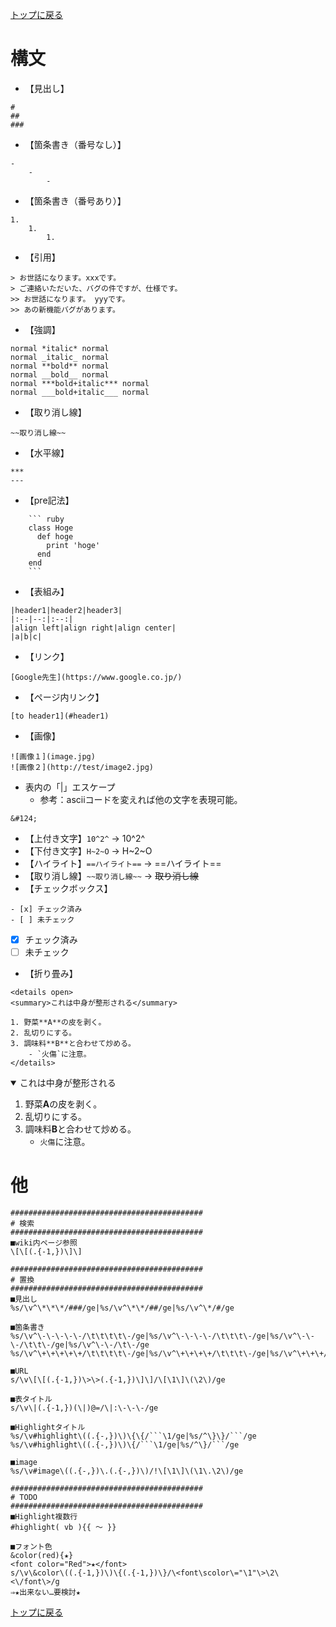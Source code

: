 [トップに戻る](../index.md)

# 構文

- 【見出し】
```
#
##
###
```
- 【箇条書き（番号なし）】
```
-
	-
		-
```
- 【箇条書き（番号あり）】
```
1.
	1.
		1.
```
- 【引用】
```
> お世話になります。xxxです。
> ご連絡いただいた、バグの件ですが、仕様です。
>> お世話になります。 yyyです。
>> あの新機能バグがあります。
```
- 【強調】
```
normal *italic* normal
normal _italic_ normal
normal **bold** normal
normal __bold__ normal
normal ***bold+italic*** normal
normal ___bold+italic___ normal
```
- 【取り消し線】
```
~~取り消し線~~
```
- 【水平線】
```
***
---
```
- 【pre記法】
```
	``` ruby
	class Hoge
	  def hoge
	    print 'hoge'
	  end
	end
	```
```

- 【表組み】
```
|header1|header2|header3|
|:--|--:|:--:|
|align left|align right|align center|
|a|b|c|
```
- 【リンク】
```
[Google先生](https://www.google.co.jp/)
```
- 【ページ内リンク】
```
[to header1](#header1)
```
- 【画像】
```
![画像１](image.jpg)
![画像２](http://test/image2.jpg)
```
- 表内の「|」エスケープ
	- 参考：asciiコードを変えれば他の文字を表現可能。
```
&#124;
```

- 【上付き文字】`10^2^` → 10^2^
- 【下付き文字】`H~2~O` → H~2~O
- 【ハイライト】`==ハイライト==` → ==ハイライト==
- 【取り消し線】`~~取り消し線~~` → ~~取り消し線~~
- 【チェックボックス】

```
- [x] チェック済み
- [ ] 未チェック
```

- [x] チェック済み
- [ ] 未チェック

- 【折り畳み】

```
<details open>
<summary>これは中身が整形される</summary>

1. 野菜**A**の皮を剥く。
2. 乱切りにする。
3. 調味料**B**と合わせて炒める。
    - `火傷`に注意。
</details>
```

<details open>
<summary>これは中身が整形される</summary>

1. 野菜**A**の皮を剥く。
2. 乱切りにする。
3. 調味料**B**と合わせて炒める。
    - `火傷`に注意。
</details>

# 他
```
###########################################
# 検索
###########################################
■wiki内ページ参照
\[\[(.{-1,})\]\]

###########################################
# 置換
###########################################
■見出し
%s/\v^\*\*\*/###/ge|%s/\v^\*\*/##/ge|%s/\v^\*/#/ge

■箇条書き
%s/\v^\-\-\-\-\-/\t\t\t\t\-/ge|%s/\v^\-\-\-\-/\t\t\t\-/ge|%s/\v^\-\-\-/\t\t\-/ge|%s/\v^\-\-/\t\-/ge
%s/\v^\+\+\+\+\+/\t\t\t\t\-/ge|%s/\v^\+\+\+\+/\t\t\t\-/ge|%s/\v^\+\+\+/\t\t\-/ge|%s/\v^\+\+/\t\-/ge|%s/\v^\+/\-/ge

■URL
s/\v\[\[(.{-1,})\>\>(.{-1,})\]\]/\[\1\]\(\2\)/ge

■表タイトル
s/\v\|(.{-1,})(\|)@=/\|:\-\-\-/ge

■Highlightタイトル
%s/\v#highlight\((.{-,})\)\{\{/```\1/ge|%s/^\}\}/```/ge
%s/\v#highlight\((.{-,})\)\{/```\1/ge|%s/^\}/```/ge

■image
%s/\v#image\((.{-,})\.(.{-,})\)/!\[\1\]\(\1\.\2\)/ge

###########################################
# TODO
###########################################
■Highlight複数行
#highlight( vb ){{ ～ }}

■フォント色
&color(red){★}
<font color="Red">★</font>
s/\v\&color\((.{-1,})\)\{(.{-1,})\}/\<font\scolor\="\1"\>\2\<\/font\>/g
⇒★出来ない…要検討★
```

[トップに戻る](../index.md)
